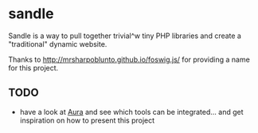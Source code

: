 # sandle

Sandle is a way to pull together trivial^w tiny PHP libraries and create a "traditional" dynamic website.

Thanks to http://mrsharpoblunto.github.io/foswig.js/ for providing a name for this project.

## TODO

- have a  look at [Aura](http://auraphp.com/) and see which tools can be integrated... and get inspiration on how to present this project
